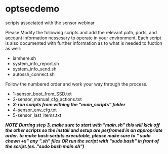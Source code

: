 # optsecdemo
scripts associated with the sensor webinar

Please Modify the following scripts and add the relevant path, ports, and account information nessesary to operate in your environment.
Each script is also documented with further information as to what is needed to fuction as well:
- iamhere.sh
- system_info_report.sh
- system_info_send.sh
- autossh_connect.sh

Follow the numbered order and work your way through the process. 
- 1-sensor_boot_from_SSD.txt
- 2-sensor_manual_cfg_actions.txt
- ***3-run scripts from withing the "main_scripts" folder***
- 4-sensor_env_cfg.txt
- 5-sensor_last_items.txt

***NOTE*** 
***Durring step 3, make sure to start with "main.sh" this will kick off the other scripts so the install and setup are perfromed in an appropriate order.***
***to make bash scripts executable, please make sure to " sudo chown +x" any ".sh" files OR run the script with "sudo bash" in front of the script.(ex.."sudo bash main.sh")***
